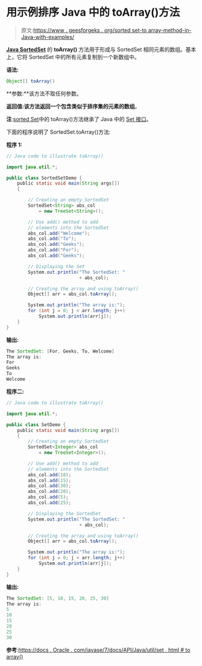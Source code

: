 # 用示例排序 Java 中的 toArray()方法

> 原文:[https://www . geesforgeks . org/sorted set-to array-method-in-Java-with-examples/](https://www.geeksforgeeks.org/sortedset-toarray-method-in-java-with-examples/)

**[Java SortedSet](https://www.geeksforgeeks.org/sortedset-java-examples/)** 的 **toArray()** 方法用于形成与 SortedSet 相同元素的数组。基本上，它将 SortedSet 中的所有元素复制到一个新数组中。

**语法:**

```java
Object[] toArray()
```

**参数:**该方法不取任何参数。

**返回值:**该方法返回一个包含类似于排序集的元素的**数组**。

**注**:[sorted Set](https://www.geeksforgeeks.org/sortedset-java-examples/)中的 toArray()方法继承了 Java 中的 [Set 接口](https://www.geeksforgeeks.org/set-in-java/)。

下面的程序说明了 SortedSet.toArray()方法:

**程序 1:**

```java
// Java code to illustrate toArray()

import java.util.*;

public class SortedSetDemo {
    public static void main(String args[])
    {

        // Creating an empty SortedSet
        SortedSet<String> abs_col
            = new TreeSet<String>();

        // Use add() method to add
        // elements into the SortedSet
        abs_col.add("Welcome");
        abs_col.add("To");
        abs_col.add("Geeks");
        abs_col.add("For");
        abs_col.add("Geeks");

        // Displaying the Set
        System.out.println("The SortedSet: "
                           + abs_col);

        // Creating the array and using toArray()
        Object[] arr = abs_col.toArray();

        System.out.println("The array is:");
        for (int j = 0; j < arr.length; j++)
            System.out.println(arr[j]);
    }
}
```

**输出:**

```java
The SortedSet: [For, Geeks, To, Welcome]
The array is:
For
Geeks
To
Welcome

```

**程序二:**

```java
// Java code to illustrate toArray()

import java.util.*;

public class SetDemo {
    public static void main(String args[])
    {
        // Creating an empty SortedSet
        SortedSet<Integer> abs_col
            = new TreeSet<Integer>();

        // Use add() method to add
        // elements into the SortedSet
        abs_col.add(10);
        abs_col.add(15);
        abs_col.add(30);
        abs_col.add(20);
        abs_col.add(5);
        abs_col.add(25);

        // Displaying the SortedSet
        System.out.println("The SortedSet: "
                           + abs_col);

        // Creating the array and using toArray()
        Object[] arr = abs_col.toArray();

        System.out.println("The array is:");
        for (int j = 0; j < arr.length; j++)
            System.out.println(arr[j]);
    }
}
```

**输出:**

```java
The SortedSet: [5, 10, 15, 20, 25, 30]
The array is:
5
10
15
20
25
30

```

**参考**:[https://docs . Oracle . com/javase/7/docs/API/Java/util/set . html # to array()](https://docs.oracle.com/javase/7/docs/api/java/util/Set.html#toArray())